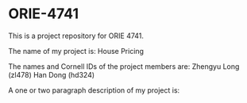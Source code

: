 # ORIE-4741

This is a project repository for ORIE 4741.

The name of my project is: House Pricing

The names and Cornell IDs of the project members are:
Zhengyu Long (zl478)
Han Dong (hd324)

A one or two paragraph description of my project is:

